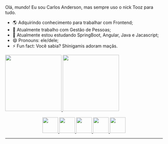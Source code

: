 
Olá, mundo! Eu sou Carlos Anderson, mas sempre uso o nick Tooz para tudo.

- 🌎 Adquirindo conhecimento para trabalhar com Frontend;
- 🔭 Atualmente trabalho com Gestão de Pessoas;
- 🌱 Atualmente estou estudando SpringBoot, Angular, Java e Jacascript;
- 😄 Pronouns: ele/dele;
- ⚡ Fun fact: Você sabia? Shinigamis adoram maçãs.

<!-- Github Profile -->
<div>
  <a href="https://github.com/Tooz-md">
  <img height="180em" src="https://github-readme-stats.vercel.app/api?username=Tooz-md&show_icons=true&theme=cobalt&include_all_commits=true&count_private=true"/>
  <img height="180em" src="https://github-readme-stats.vercel.app/api/top-langs/?username=Tooz-md&layout=compact&langs_count=7&theme=cobalt"/>
</div>
<!-- Github Profile -->
<br>
<!-- Tecnologias -->
<div align="center">
  <img src="https://cdn.jsdelivr.net/gh/devicons/devicon/icons/angularjs/angularjs-plain.svg" width="50" height="50"> 
  <img src="https://cdn.jsdelivr.net/gh/devicons/devicon/icons/java/java-plain-wordmark.svg" width="50" height="50">
  <img src="https://cdn.jsdelivr.net/gh/devicons/devicon/icons/javascript/javascript-original.svg" width="50" height="50">
  <img src="https://cdn.jsdelivr.net/gh/devicons/devicon/icons/html5/html5-plain-wordmark.svg" width="50" height="50">
  <img src="https://cdn.jsdelivr.net/gh/devicons/devicon/icons/css3/css3-plain-wordmark.svg" width="50" height="50">
</div>
<!-- Tecnologias -->
<hr>
